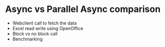 # Async vs Parallel Async comparison 

- Webclient call to fetch the data
- Excel read write using OpenOffice
- Block vs no block call
- Benchmarking 

